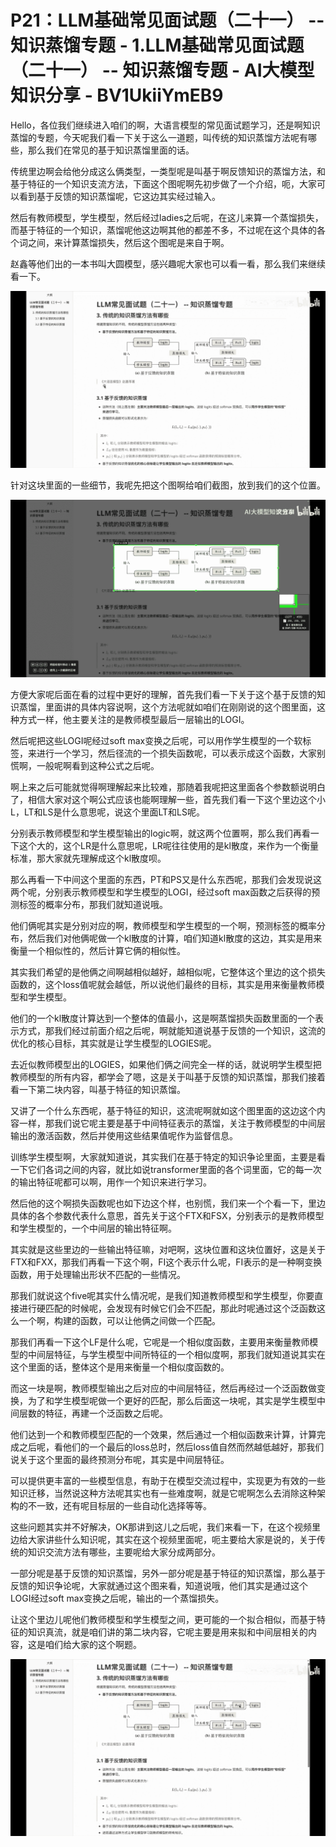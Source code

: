 # P21：LLM基础常见面试题（二十一） -- 知识蒸馏专题 - 1.LLM基础常见面试题（二十一） -- 知识蒸馏专题 - AI大模型知识分享 - BV1UkiiYmEB9

Hello，各位我们继续进入咱们的啊，大语言模型的常见面试题学习，还是啊知识蒸馏的专题，今天呢我们看一下关于这么一道题，叫传统的知识蒸馏方法呢有哪些，那么我们在常见的基于知识蒸馏里面的话。

传统里边啊会给他分成这么俩类型，一类型呢是叫基于啊反馈知识的蒸馏方法，和基于特征的一个知识支流方法，下面这个图呢啊先初步做了一个介绍，呃，大家可以看到基于反馈的知识蒸馏呢，它这边其实经过输入。

然后有教师模型，学生模型，然后经过ladies之后呢，在这儿来算一个蒸馏损失，而基于特征的一个知识，蒸馏呢他这边啊其他的都差不多，不过呢在这个具体的各个词之间，来计算蒸馏损失，然后这个图呢是来自于啊。

赵鑫等他们出的一本书叫大圆模型，感兴趣呢大家也可以看一看，那么我们来继续看一下。

![](img/818d483e2e971b9a8267782c9d455152_1.png)

针对这块里面的一些细节，我呢先把这个图啊给咱们截图，放到我们的这个位置。

![](img/818d483e2e971b9a8267782c9d455152_3.png)

方便大家呢后面在看的过程中更好的理解，首先我们看一下关于这个基于反馈的知识蒸馏，里面讲的具体内容说啊，这个方法呢就如咱们在刚刚说的这个图里面，这种方式一样，他主要关注的是教师模型最后一层输出的LOGI。

然后呢把这些LOGI呢经过soft max变换之后呢，可以用作学生模型的一个软标签，来进行一个学习，然后径流的一个损失函数呢，可以表示成这个函数，大家别慌啊，一般呢啊看到这种公式之后呢。

啊上来之后可能就觉得啊理解起来比较难，那随着我呢把这里面各个参数额说明白了，相信大家对这个啊公式应该也能啊理解一些，首先我们看一下这个里边这个小L，LT和LS是什么意思呢，说这个里面LT和LS呢。

分别表示教师模型和学生模型输出的logic啊，就这两个位置啊，那么我们再看一下这个大的，这个LR是什么意思呢，LR呢往往使用的是kl散度，来作为一个衡量标准，那大家就先理解成这个kl散度呗。

那么再看一下中间这个里面的东西，PT和PS又是什么东西呢，那我们会发现说这两个呢，分别表示教师模型和学生模型的LOGI，经过soft max函数之后获得的预测标签的概率分布，那我们就知道说哦。

他们俩呢其实是分别对应的啊，教师模型和学生模型的一个啊，预测标签的概率分布，然后我们对他俩呢做一个kl散度的计算，咱们知道kl散度的这边，其实是用来衡量一个相似性的，然后计算它俩的相似性。

其实我们希望的是他俩之间啊越相似越好，越相似呢，它整体这个里边的这个损失函数的，这个loss值呢就会越低，所以说他们最终的目标，其实是用来衡量教师模型和学生模型。

他们的一个kl散度计算达到一个整体的值最小，这是啊蒸馏损失函数里面的一个表示方式，那我们经过前面介绍之后呢，啊就能知道说基于反馈的一个知识，这流的优化的核心目标，其实就是让学生模型的LOGIES呢。

去近似教师模型出的LOGIES，如果他们俩之间完全一样的话，就说明学生模型把教师模型的所有内容，都学会了嗯，这是关于叫基于反馈的知识蒸馏，那我们接着看一下第二块内容，叫基于特征的知识蒸馏。

又讲了一个什么东西呢，基于特征的知识，这流呢啊就如这个图里面的这边这个内容一样，那我们说它呢主要是基于中间特征表示的蒸馏，关注于教师模型的中间层输出的激活函数，然后并使用这些结果值呢作为监督信息。

训练学生模型啊，大家就知道说，其实我们在基于特定的知识争论里面，主要是看一下它们各词之间的内容，就比如说transformer里面的各个词里面，它的每一次的输出特征呢都可以啊，用作一个知识来进行学习。

然后他的这个啊损失函数呢也如下边这个样，也别慌，我们来一个个看一下，里边具体的各个参数代表什么意思，首先关于这个FTX和FSX，分别表示的是教师模型和学生模型的，一个中间层的输出特征啊。

其实就是这些里边的一些输出特征嘛，对吧啊，这块位置和这块位置好，这是关于FTX和FXX，那我们再看一下这个啊，FI这个表示什么呢，FI表示的是一种啊变换函数，用于处理输出形状不匹配的一些情况。

那我们就说这个five呢其实什么情况呢，是我们知道教师模型和学生模型，你要直接进行硬匹配的时候呢，会发现有时候它们会不匹配，那此时呢通过这个泛函数这么一个啊，构建的函数，可以让他俩之间做一个匹配。

那我们再看一下这个LF是什么呢，它呢是一个相似度函数，主要用来衡量教师模型的中间层特征，与学生模型中间所特征的一个相似度啊，那我们就知道说其实在这个里面的话，整体这个是用来衡量一个相似度函数的。

而这一块是啊，教师模型输出之后对应的中间层特征，然后再经过一个泛函数做变换，为了和学生模型呢做一个更好的匹配，那么后面这一块呢，其实是学生模型中间层数的特征，再建一个泛函数之后呢。

他们达到一个和教师模型匹配的一个效果，然后通过一个相似函数来计算，计算完成之后呢，看他们的一个最后的loss总时，然后loss值自然而然越低越好，那我们说关于这个里面的最终预测分布呢，其实是中间层特征。

可以提供更丰富的一些模型信息，有助于在模型交流过程中，实现更为有效的一些知识迁移，当然说这种方法呢其实也有一些难度啊，就是它呢啊怎么去消除这种架构的不一致，还有呢目标层的一些自动化选择等等。

这些问题其实并不好解决，OK那讲到这儿之后呢，我们来看一下，在这个视频里边给大家讲些什么知识呢，其实在这个视频里面呢，呃主要给大家是说的，关于传统的知识交流方法有哪些，主要呢给大家分成两部分。

一部分呢是基于反馈的知识蒸馏，另外一部分呢是基于特征的知识蒸馏，那么基于反馈的知识争论呢，大家就通过这个图来看，知道说哦，他们其实是通过这个LOGI经过soft max变换之后呢，输出的一个蒸馏损失。

让这个里边儿呢他们教师模型和学生模型之间，更可能的一个拟合相似，而基于特征的知识真流，就是咱们讲的第二块内容，它呢主要是用来拟和中间层相关的内容，这是咱们给大家的这个啊题。



![](img/818d483e2e971b9a8267782c9d455152_5.png)